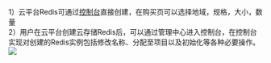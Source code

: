 1）云平台Redis可通过[控制台](http://tce.fsphere.cn/product/crs.html)直接创建，在购买页可以选择地域，规格，大小，数量  
2）用户在云平台创建云存储Redis后，可以通过管理中心进入控制台，在控制台实现对创建的Redis实例包括修改名称、分配至项目以及初始化等各种必要操作。
![](https://mc.qcloudimg.com/static/img/00a73b6ed63d768f5084b3a21817097f/2.png)
